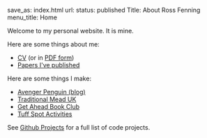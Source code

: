 save_as: index.html
url: 
status: published
Title: About Ross Fenning
menu_title: Home

Welcome to my personal website. It is mine.

Here are some things about me:

* [CV](/cv/) (or in [PDF form](/cv.pdf))
* [Papers I've published](/papers/)

Here are some things I make:

* [Avenger Penguin (blog)](http://avengerpenguin.com/)
* [Traditional Mead UK](http://traditionalmead.uk/)
* [Get Ahead Book Club](http://getahead.club/)
* [Tuff Spot Activities](http://tuffspotactivities.com/)

See [Github Projects](/projects/) for a full list of code projects.

<script type="application/ld+json">
{
  "@context": {
    "foaf": "http://xmlns.com/foaf/0.1/",
    "dcterms": "http://purl.org/dc/terms/",
    "owl": "http://www.w3.org/2002/07/owl#"
  },
  "@id": "http://rossfenning.co.uk/#me",
  "@type":"foaf:Person",
  "owl:sameAs": "http://id.crossref.org/contributor/ross-fenning-16fs0eva8w8vu",
  "foaf:name": "Ross Fenning",
  "foaf:homepage": "https://rossfenning.co.uk/",
  "dcterms:creator": [
    {"@id": "https://avengerpenguin.com/"},
    {"@id": "https://traditionalmead.uk/"},
    {
      "@id": "http://dx.doi.org/10.1007/978-3-662-43745-2_33",
      "owl:sameAs": {
        "@id": "doi:10.1007/978-3-662-43745-2_33"
      }
    }
  ]
}
</script>
